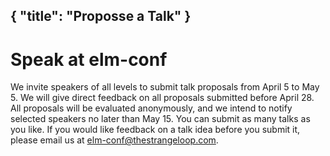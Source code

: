 { "title": "Proposse a Talk" }
---

# Speak at elm-conf

We invite speakers of all levels to submit talk proposals from April 5 to May 5. We will give direct feedback on all proposals submitted before April 28. All proposals will be evaluated anonymously, and we intend to notify selected speakers no later than May 15. You can submit as many talks as you like. If you would like feedback on a talk idea before you submit it, please email us at [elm-conf@thestrangeloop.com](mailto:elm-conf@thestrangeloop.com).
